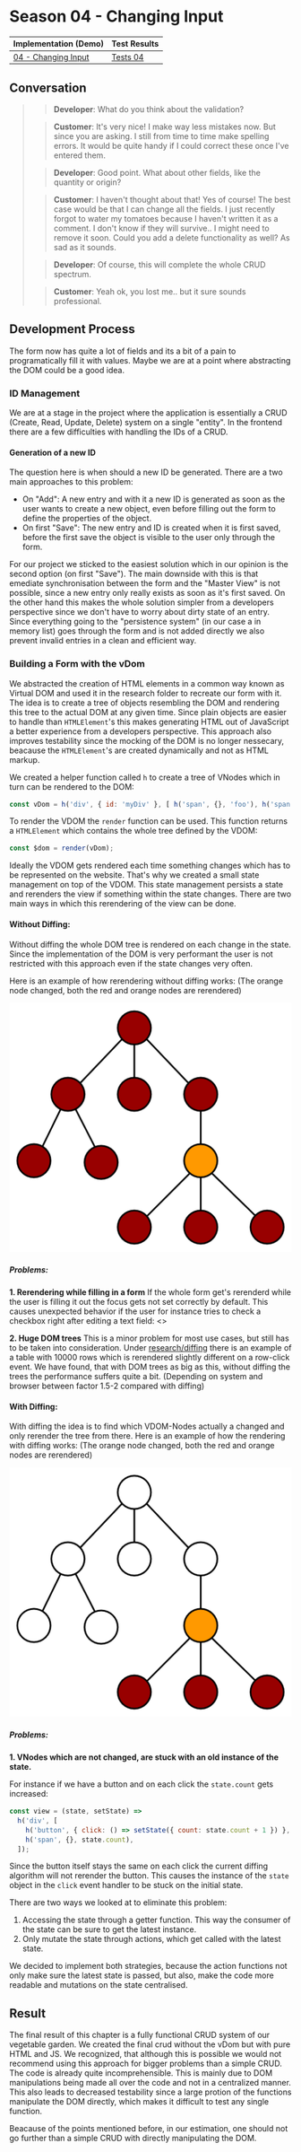 # Season 04 - Changing Input

| Implementation (Demo)            | Test Results           |
| -------------------------------- | ---------------------- |
| [04 - Changing Input](demo.html) | [Tests 04](tests.html) |

## Conversation

> > **Developer**: What do you think about the validation?
>
> > **Customer**: It's very nice! I make way less mistakes now. But since you are asking. I still from time to time make spelling errors. It would be quite handy if I could correct these once I've entered them.
>
> > **Developer**: Good point. What about other fields, like the quantity or origin?
>
> > **Customer**: I haven't thought about that! Yes of course! The best case would be that I can change all the fields. I just recently forgot to water my tomatoes because I haven't written it as a comment. I don't know if they will survive.. I might need to remove it soon. Could you add a delete functionality as well? As sad as it sounds.
>
> > **Developer**: Of course, this will complete the whole CRUD spectrum.
>
> > **Customer**: Yeah ok, you lost me.. but it sure sounds professional.

## Development Process

The form now has quite a lot of fields and its a bit of a pain to programatically fill it with values. Maybe we are at a point where abstracting the DOM could be a good idea.

### ID Management

We are at a stage in the project where the application is essentially a CRUD (Create, Read, Update, Delete) system on a single "entity". In the frontend there are a few difficulties with handling the IDs of a CRUD. 

#### Generation of a new ID

The question here is when should a new ID be generated. There are a two main approaches to this problem:

- On "Add": A new entry and with it a new ID is generated as soon as the user wants to create a new object, even before filling out the form to define the properties of the object.
- On first "Save": The new entry and ID is created when it is first saved, before the first save the object is visible to the user only through the form.

For our project we sticked to the easiest solution which in our opinion is the second option (on first "Save"). The main downside with this is that emediate synchronisation between the form and the "Master View" is not possible, since a new entry only really exists as soon as it's first saved. On the other hand this makes the whole solution simpler from a developers perspective since we don't have to worry about dirty state of an entry. Since everything going to the "persistence system" (in our case a in memory list) goes through the form and is not added directly we also prevent invalid entries in a clean and efficient way.

### Building a Form with the vDom

We abstracted the creation of HTML elements in a common way known as Virtual DOM and used it in the research folder to recreate our form with it. 
The idea is to create a tree of objects resembling the DOM and rendering this tree to the actual DOM at any given time.
Since plain objects are easier to handle than `HTMLElement`'s this makes generating HTML out of JavaScript a better experience from a developers perspective.
This approach also improves testability since the mocking of the DOM is no longer nessecary, beacause the `HTMLElement`'s are created dynamically and not as HTML markup.

We created a helper function called `h` to create a tree of VNodes which in turn can be rendered to the DOM:
```javascript
const vDom = h('div', { id: 'myDiv' }, [ h('span', {}, 'foo'), h('span', {}, 'bar') ]);
```

To render the VDOM the `render` function can be used. This function returns a `HTMLElement` which contains the whole tree defined by the VDOM:
```javascript
const $dom = render(vDom);
```

Ideally the VDOM gets rendered each time something changes which has to be represented on the website. That's why we created a small state management on top of the VDOM. This state management persists a state and rerenders the view if something within the state changes. There are two main ways in which this rerendering of the view can be done.

#### Without Diffing:

Without diffing the whole DOM tree is rendered on each change in the state. Since the implementation of the DOM is very performant the user is not restricted with this approach even if the state changes very often.

Here is an example of how rerendering without diffing works: (The orange node changed, both the red and orange nodes are rerendered)

![no_diffing](../../assets/diagrams/no_diffing.png)

##### Problems:

**1. Rerendering while filling in a form**
If the whole form get's rerenderd while the user is filling it out the focus gets not set correctly by default.
This causes unexpected behavior if the user for instance tries to check a checkbox right after editing a text field:
<<GIF showing the problem>>

**2. Huge DOM trees**
This is a minor problem for most use cases, but still has to be taken into consideration.
Under [research/diffing](research/diffing) there is an example of a table with 10000 rows which is rerendered slightly different on a row-click event. We have found, that with DOM trees as big as this, without diffing the trees the performance suffers quite a bit. (Depending on system and browser between factor 1.5-2 compared with diffing)



#### With Diffing:

With diffing the idea is to find which VDOM-Nodes actually a changed and only rerender the tree from there.
Here is an example of how the rendering with diffing works: (The orange node changed, both the red and orange nodes are rerendered)

![diffing](../../assets/diagrams/diffing.png)

##### Problems:

**1. VNodes which are not changed, are stuck with an old instance of the state.**

For instance if we have a button and on each click the `state.count` gets increased:

```js
const view = (state, setState) =>
  h('div', [
    h('button', { click: () => setState({ count: state.count + 1 }) }, 'Add'),
    h('span', {}, state.count),
  ]);
```

Since the button itself stays the same on each click the current diffing algorithm will not rerender the button. This causes the instance of the `state` object in the `click` event handler to be stuck on the initial state.

There are two ways we looked at to eliminate this problem:

1. Accessing the state through a getter function. This way the consumer of the state can be sure to get the latest instance.
2. Only mutate the state through actions, which get called with the latest state.

We decided to implement both strategies, because the action functions not only make sure the latest state is passed, but also, make the code more readable and mutations on the state centralised.

## Result

The final result of this chapter is a fully functional CRUD system of our vegetable garden. We created the final crud without the vDom but with pure HTML and JS. We recognized, that although this is possible we would not recommend using this approach for bigger problems than a simple CRUD. The code is already quite incomprehensible. This is mainly due to DOM manipulations being made all over the code and not in a centralized manner. This also leads to decreased testability since a large protion of the functions manipulate the DOM directly, which makes it difficult to test any single function. 

Beacause of the points mentioned before, in our estimation, one should not go further than a simple CRUD with directly manipulating the DOM.